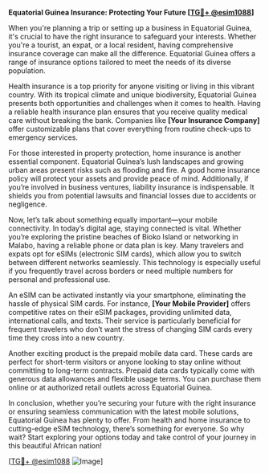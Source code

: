 **Equatorial Guinea Insurance: Protecting Your Future [[TG💪+ @esim1088](https://t.me/s/esim1088)]**

When you're planning a trip or setting up a business in Equatorial Guinea, it's crucial to have the right insurance to safeguard your interests. Whether you're a tourist, an expat, or a local resident, having comprehensive insurance coverage can make all the difference. Equatorial Guinea offers a range of insurance options tailored to meet the needs of its diverse population.

Health insurance is a top priority for anyone visiting or living in this vibrant country. With its tropical climate and unique biodiversity, Equatorial Guinea presents both opportunities and challenges when it comes to health. Having a reliable health insurance plan ensures that you receive quality medical care without breaking the bank. Companies like **[Your Insurance Company]** offer customizable plans that cover everything from routine check-ups to emergency services.

For those interested in property protection, home insurance is another essential component. Equatorial Guinea’s lush landscapes and growing urban areas present risks such as flooding and fire. A good home insurance policy will protect your assets and provide peace of mind. Additionally, if you’re involved in business ventures, liability insurance is indispensable. It shields you from potential lawsuits and financial losses due to accidents or negligence.

Now, let’s talk about something equally important—your mobile connectivity. In today’s digital age, staying connected is vital. Whether you’re exploring the pristine beaches of Bioko Island or networking in Malabo, having a reliable phone or data plan is key. Many travelers and expats opt for eSIMs (electronic SIM cards), which allow you to switch between different networks seamlessly. This technology is especially useful if you frequently travel across borders or need multiple numbers for personal and professional use.

An eSIM can be activated instantly via your smartphone, eliminating the hassle of physical SIM cards. For instance, **[Your Mobile Provider]** offers competitive rates on their eSIM packages, providing unlimited data, international calls, and texts. Their service is particularly beneficial for frequent travelers who don’t want the stress of changing SIM cards every time they cross into a new country.

Another exciting product is the prepaid mobile data card. These cards are perfect for short-term visitors or anyone looking to stay online without committing to long-term contracts. Prepaid data cards typically come with generous data allowances and flexible usage terms. You can purchase them online or at authorized retail outlets across Equatorial Guinea.

In conclusion, whether you’re securing your future with the right insurance or ensuring seamless communication with the latest mobile solutions, Equatorial Guinea has plenty to offer. From health and home insurance to cutting-edge eSIM technology, there’s something for everyone. So why wait? Start exploring your options today and take control of your journey in this beautiful African nation!

[[TG💪+ @esim1088](https://t.me/s/esim1088) ![Image](https://i.postimg.cc/Y0z9fWf4/image.png)]
